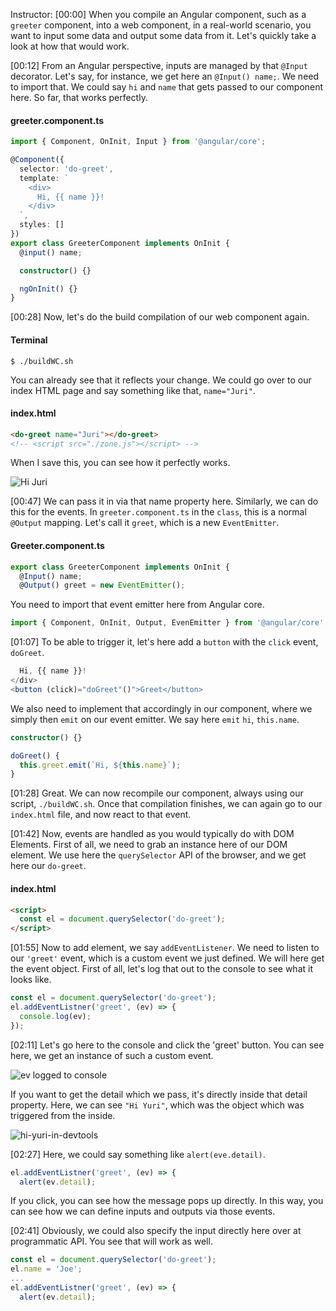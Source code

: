Instructor: [00:00] When you compile an Angular component, such as a `greeter` component, into a web component, in a real-world scenario, you want to input some data and output some data from it. Let's quickly take a look at how that would work.

[00:12] From an Angular perspective, inputs are managed by that `@Input` decorator. Let's say, for instance, we get here an `@Input() name;`. We need to import that. We could say `hi` and `name` that gets passed to our component here. So far, that works perfectly.

#### greeter.component.ts
```ts
import { Component, OnInit, Input } from '@angular/core';

@Component({
  selector: 'do-greet',
  template: `
    <div>
      Hi, {{ name }}!
    </div> 
  `,
  styles: []
})
export class GreeterComponent implements OnInit {
  @input() name;

  constructor() {}

  ngOnInit() {}
}
```

[00:28] Now, let's do the build compilation of our web component again. 

#### Terminal
```
$ ./buildWC.sh
```

You can already see that it reflects your change. We could go over to our index HTML page and say something like that, `name="Juri"`. 

#### index.html
```html
<do-greet name="Juri"></do-greet>
<!-- <script src="./zone.js"></script> -->
```

When I save this, you can see how it perfectly works.

![Hi Juri](https://res.cloudinary.com/dg3gyk0gu/image/upload/v1542834497/transcript-images/angular-communicate-with-angular-elements-using-inputs-and-events-hi-juri.png)

[00:47] We can pass it in via that name property here. Similarly, we can do this for the events. In `greeter.component.ts` in the `class`, this is a normal `@Output` mapping. Let's call it `greet`, which is a new `EventEmitter`. 

#### Greeter.component.ts
```ts
export class GreeterComponent implements OnInit {
  @Input() name;
  @Output() greet = new EventEmitter();  
```

You need to import that event emitter here from Angular core.

```ts
import { Component, OnInit, Output, EvenEmitter } from '@angular/core';
```

[01:07] To be able to trigger it, let's here add a `button` with the `click` event, `doGreet`. 

```ts
  Hi, {{ name }}!
</div>
<button (click)="doGreet"()">Greet</button> 
```

We also need to implement that accordingly in our component, where we simply then `emit` on our event emitter. We say here `emit` `hi`, `this.name`.

```ts
constructor() {}

doGreet() {
  this.greet.emit(`Hi, ${this.name}`);  
}
```

[01:28] Great. We can now recompile our component, always using our script, `./buildWC.sh`. Once that compilation finishes, we can again go to our `index.html` file, and now react to that event.

[01:42] Now, events are handled as you would typically do with DOM Elements. First of all, we need to grab an instance here of our DOM element. We use here the `querySelector` API of the browser, and we get here our `do-greet`.

#### index.html
```html
<script>
  const el = document.querySelector('do-greet');
</script>  
```

[01:55] Now to add element, we say `addEventListener`. We need to listen to our `'greet'` event, which is a custom event we just defined. We will here get the event object. First of all, let's log that out to the console to see what it looks like.

```ts
const el = document.querySelector('do-greet');
el.addEventListner('greet', (ev) => {
  console.log(ev);
});  
```

[02:11] Let's go here to the console and click the 'greet' button. You can see here, we get an instance of such a custom event. 

![ev logged to console](https://res.cloudinary.com/dg3gyk0gu/image/upload/v1542834497/transcript-images/angular-communicate-with-angular-elements-using-inputs-and-events-ev-logged-to-console.png)

If you want to get the detail which we pass, it's directly inside that detail property. Here, we can see `"Hi Yuri"`, which was the object which was triggered from the inside.

![hi-yuri-in-devtools](https://res.cloudinary.com/dg3gyk0gu/image/upload/v1542834498/transcript-images/angular-communicate-with-angular-elements-using-inputs-and-events-hi-yuri-in-devtools.png)

[02:27] Here, we could say something like `alert(eve.detail)`. 

```ts
el.addEventListner('greet', (ev) => {
  alert(ev.detail);
```

If you click, you can see how the message pops up directly. In this way, you can see how we can define inputs and outputs via those events.

[02:41] Obviously, we could also specify the input directly here over at programmatic API. You see that will work as well.

```ts
const el = document.querySelector('do-greet');
el.name = 'Joe';
...
el.addEventListner('greet', (ev) => {
  alert(ev.detail);
```
